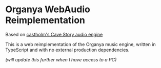 # Organya WebAudio Reimplementation

Based on [castholm's Cave Story audio engine](https://github.com/castholm/cave-story-sound-test)

This is a web reimplementation of the Organya music engine, written in TypeScript and with no external
production dependencies.

*(will update this further when I have access to a PC)*
